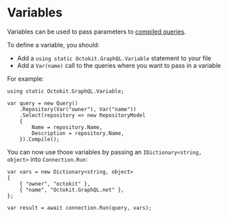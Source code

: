 # Variables

Variables can be used to pass parameters to [compiled queries](compiling-queries.md).

To define a variable, you should:

- Add a `using static Octokit.GraphQL.Variable` statement to your file
- Add a `Var(name)` call to the queries where you want to pass in a variable

For example:

```
using static Octokit.GraphQL.Variable;

var query = new Query()
    .Repository(Var("owner"), Var("name"))
    .Select(repository => new RepositoryModel
    {
        Name = repository.Name,
        Description = repository.Name,
    }).Compile();
```

You can now use those variables by passing an `IDictionary<string, object>` into `Connection.Run`:

```
var vars = new Dictionary<string, object>
{
    { "owner", "octokit" },
    { "name", "Octokit.GraphQL.net" },
};

var result = await connection.Run(query, vars);
```
